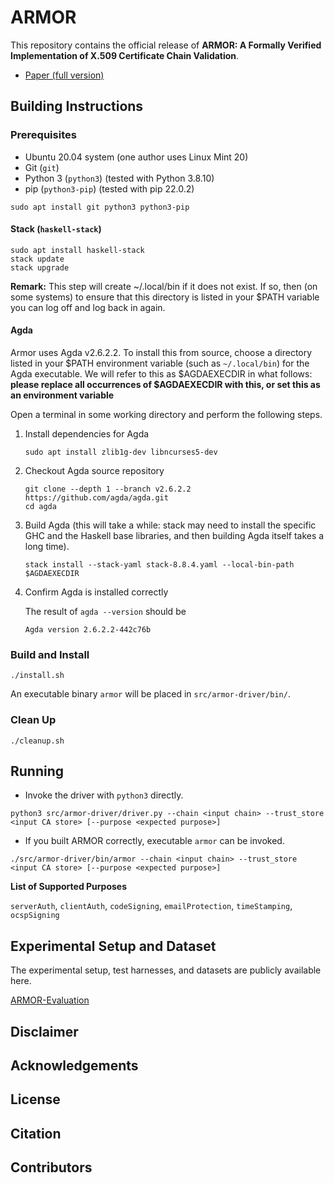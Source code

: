 # ARMOR
This repository contains the official release of **ARMOR: A Formally Verified Implementation of X.509 Certificate Chain Validation**.

- [Paper (full version)](resources/armor-full-paper.pdf)

## Building Instructions

### Prerequisites
-   Ubuntu 20.04 system (one author uses Linux Mint 20)
-   Git (`git`)
-   Python 3 (`python3`) (tested with Python 3.8.10)
-   pip (`python3-pip`) (tested with pip 22.0.2)

```
sudo apt install git python3 python3-pip
```
#### Stack (`haskell-stack`)
```
sudo apt install haskell-stack
stack update
stack upgrade
```
**Remark:** This step will create ~/.local/bin if it does not exist. If so,
then (on some systems) to ensure that this directory is listed in your $PATH
variable you can log off and log back in again.

#### Agda

Armor uses Agda v2.6.2.2. To install this from source, choose a directory
listed in your $PATH environment variable (such as `~/.local/bin`) for the
Agda executable. We will refer to this as $AGDAEXECDIR in what follows:
**please replace all occurrences of $AGDAEXECDIR with this, or set this as
an environment variable**

Open a terminal in some working directory and perform the following steps. 

1.  Install dependencies for Agda
    
       `sudo apt install zlib1g-dev libncurses5-dev`
   
2.  Checkout Agda source repository

    ```
    git clone --depth 1 --branch v2.6.2.2 https://github.com/agda/agda.git
    cd agda
    ```
    
4.  Build Agda (this will take a while: stack may need to install the
    specific GHC and the Haskell base libraries, and then building Agda itself
    takes a long time).
    
    `stack install --stack-yaml stack-8.8.4.yaml --local-bin-path $AGDAEXECDIR`

5.  Confirm Agda is installed correctly
    
    The result of `agda --version` should be
    
    `Agda version 2.6.2.2-442c76b`

### Build and Install
`./install.sh`

An executable binary `armor` will be placed in `src/armor-driver/bin/`.

### Clean Up
`./cleanup.sh`

## Running 

- Invoke the driver with `python3` directly.

`python3 src/armor-driver/driver.py --chain <input chain> --trust_store <input CA store> [--purpose <expected purpose>]`

- If you built ARMOR correctly, executable `armor` can be invoked.

`./src/armor-driver/bin/armor --chain <input chain> --trust_store <input CA store> [--purpose <expected purpose>]`

**List of Supported Purposes**

`serverAuth`, `clientAuth`, `codeSigning`, `emailProtection`, `timeStamping`, `ocspSigning`


## Experimental Setup and Dataset
The experimental setup, test harnesses, and datasets are publicly available here.

[ARMOR-Evaluation](https://stonybrook365-my.sharepoint.com/:f:/g/personal/joyanta_debnath_stonybrook_edu/EmKh1KjaQABJghV2AaTT73sBqq7zULyzcMWG8Jpu06g6nw)





## Disclaimer

## Acknowledgements


## License


## Citation


## Contributors
